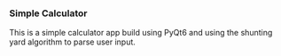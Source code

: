 ### Simple Calculator
This is a simple calculator app build using PyQt6 and using the shunting yard algorithm to parse user input.
